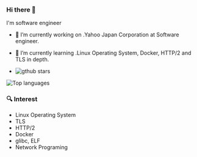 ### Hi there 👋

I'm software engineer 

- 🔭 I’m currently working on .Yahoo Japan Corporation at Software engineer.

- 🌱 I’m currently learning .Linux Operating System, Docker, HTTP/2 and TLS in depth.

- ![gthub stars](https://github-readme-stats.vercel.app/api?username=tsuyopon&show_icons=true&theme=cobalt])

![Top languages](https://github-readme-stats.vercel.app/api/top-langs/?username=tsuyopon&hide=javascript,html,css)

### 🔍 Interest
* Linux Operating System
* TLS
* HTTP/2
* Docker
* glibc, ELF
* Network Programing

<!--
**tsuyopon/tsuyopon** is a ✨ _special_ ✨ repository because its `README.md` (this file) appears on your GitHub profile.

Here are some ideas to get you started:

- 🌱 I’m currently learning ...
- 👯 I’m looking to collaborate on ...
- 🤔 I’m looking for help with ...
- 💬 Ask me about ...
- 📫 How to reach me: ...
- 😄 Pronouns: ...
- ⚡ Fun fact: ...
-->
